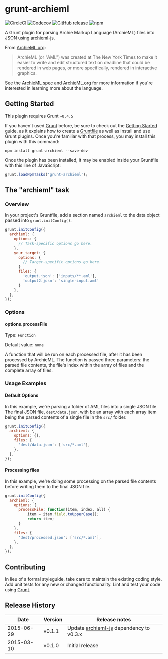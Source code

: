 # grunt-archieml

[![CircleCI](https://img.shields.io/circleci/project/achavez/grunt-archieml.svg)](https://circleci.com/gh/achavez/grunt-archieml) [![Codecov](https://img.shields.io/codecov/c/github/achavez/grunt-archieml.svg)](https://codecov.io/github/achavez/grunt-archieml) [![GitHub release](https://img.shields.io/github/release/achavez/grunt-archieml.svg)]() [![npm](https://img.shields.io/npm/v/grunt-archieml.svg)](https://www.npmjs.com/package/grunt-archieml)

A Grunt plugin for parsing Archie Markup Language (ArchieML) files into JSON using [archieml-js](https://github.com/newsdev/archieml-js).

From [ArchieML.org](http://archieml.org/):

> ArchieML (or "AML") was created at The New York Times to make it easier to write and edit structured text on deadline that could be rendered in web pages, or more specifically, rendered in interactive graphics.

See the [ArchieML spec](http://archieml.org/spec/1.0/CR-20150306.html) and [ArchieML.org](http://archieml.org/) for more information if you're interested in learning more about the language.

## Getting Started
This plugin requires Grunt `~0.4.5`

If you haven't used [Grunt](http://gruntjs.com/) before, be sure to check out the [Getting Started](http://gruntjs.com/getting-started) guide, as it explains how to create a [Gruntfile](http://gruntjs.com/sample-gruntfile) as well as install and use Grunt plugins. Once you're familiar with that process, you may install this plugin with this command:

```shell
npm install grunt-archieml --save-dev
```

Once the plugin has been installed, it may be enabled inside your Gruntfile with this line of JavaScript:

```js
grunt.loadNpmTasks('grunt-archieml');
```

## The "archieml" task

### Overview
In your project's Gruntfile, add a section named `archieml` to the data object passed into `grunt.initConfig()`.

```js
grunt.initConfig({
  archieml: {
    options: {
      // Task-specific options go here.
    },
    your_target: {
      options: {
        // Targer-specific options go here.
      }
      files: {
        'output.json': ['inputs/**.aml'],
        'output2.josn': 'single-input.aml'
      }
    },
  },
});
```

### Options

#### options.processFile
Type: `Function`

Default value: `none`

A function that will be run on each processed file, after it has been processed by ArchieML. The function is passed three parameters: the parsed file contents, the file's index within the array of files and the complete array of files.

### Usage Examples

#### Default Options
In this example, we're parsing a folder of AML files into a single JSON file. The final JSON file, `dest/data.json`, with be an array with each array item being the parsed contents of a single file in the `src/` folder.

```js
grunt.initConfig({
  archieml: {
    options: {},
    files: {
      'dest/data.json': ['src/*.aml'],
    },
  },
});
```

#### Processing files
In this example, we're doing some processing on the parsed file contents before writing them to the final JSON file.

```js
grunt.initConfig({
  archieml: {
    options: {
      processFile: function(item, index, all) {
          item = item.field.toUpperCase();
          return item;
      }
    },
    files: {
      'dest/processed.json': ['src/*.aml'],
    },
  },
});
```

## Contributing
In lieu of a formal styleguide, take care to maintain the existing coding style. Add unit tests for any new or changed functionality. Lint and test your code using [Grunt](http://gruntjs.com/).

## Release History
| Date | Version | Release notes |
|---|---|---|
| 2015-06-29 | v0.1.1 | Update [archieml-js](https://github.com/newsdev/archieml-js) dependency to v0.3.x |
| 2015-03-10 | v0.1.0 | Initial release |
